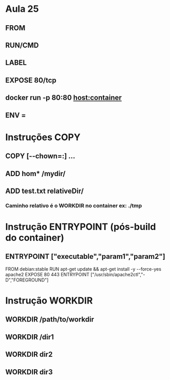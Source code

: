 # Aula 25

## FROM
## RUN/CMD
## LABEL
## EXPOSE 80/tcp
## docker run -p 80:80 <host:container>
## ENV <key>=<value>

# Instruções COPY

## COPY [--chown=<user>:<group>] <src>...<dest>
## ADD hom* /mydir/
## ADD test.txt relativeDir/
### Caminho relativo é o WORKDIR no container ex: ./tmp

# Instrução ENTRYPOINT (pós-build do container)

## ENTRYPOINT ["executable","param1","param2"]

FROM debian:stable
RUN apt-get update && apt-get install -y --force-yes apache2
EXPOSE 80 443
ENTRYPOINT ["/usr/sbin/apache2ctl","-D","FOREGROUND"]

# Instrução WORKDIR

## WORKDIR /path/to/workdir
## WORKDIR /dir1
## WORKDIR dir2
## WORKDIR dir3
